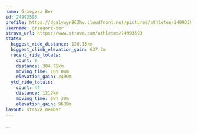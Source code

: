 ```yaml
---
name: Grzegorz Ber
id: 24993593
profile: https://dgalywyr863hv.cloudfront.net/pictures/athletes/24993593/7453165/11/large.jpg
username: grzegorz-ber
strava_url: https://www.strava.com/athletes/24993593
stats:
  biggest_ride_distance: 120.15km
  biggest_climb_elevation_gain: 637.2m
  recent_ride_totals:
    count: 8
    distance: 304.75km
    moving_time: 16h 04m
    elevation_gain: 2490m
  ytd_ride_totals:
    count: 44
    distance: 1212km
    moving_time: 68h 30m
    elevation_gain: 9639m
layout: strava_member
--- 
```

...
